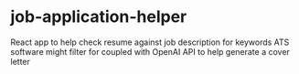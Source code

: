 # job-application-helper
React app to help check resume against job description for keywords ATS software might filter for coupled with OpenAI API to help generate a cover letter
